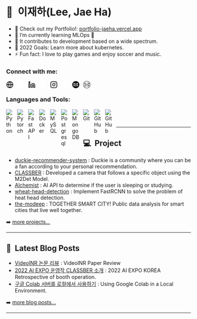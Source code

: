 # 🦫&nbsp;&nbsp;이재하(Lee, Jae Ha)

- 🔭 Check out my Portfolio!: [portfolio-jaeha.vercel.app][website]
- 🌱 I’m currently learning MLOps 🤣
- 🌈 It contributes to development based on a wide spectrum.
- 🥅 2022 Goals: Learn more about kubernetes.
- ⚡ Fun fact: I love to play games and enjoy soccer and music.

### Connect with me:

[<img align="left" alt="Portfolio" src="./img/globe-light.svg" height="20px" style="padding-right:10px;" />](https://portfolio-jaeha.vercel.app#gh-light-mode-only)
[<img align="left" alt="Portfolio" src="./img/globe-dark.svg" height="20px" style="padding-right:10px;" />](https://portfolio-jaeha.vercel.app#gh-dark-mode-only)

[<img align="left" alt="LinkedIn" src="./img/linkedin-light.svg" height="20px" style="padding-right:10px;" />](https://linkedin.com/in/taki0412#gh-light-mode-only)
[<img align="left" alt="LinkedIn" src="./img/linkedin-dark.svg" height="20px" style="padding-right:10px;" />](https://linkedin.com/in/taki0412#gh-dark-mode-only)

[<img align="left" alt="Instagram" src="./img/instagram-light.svg" height="20px" style="padding-right:10px;" />](https://instagram.com/jae_ha_0412#gh-light-mode-only)
[<img align="left" alt="Instagram" src="./img/instagram-dark.svg" height="20px" style="padding-right:10px;" />](https://instagram.com/jae_ha_0412#gh-dark-mode-only)

[<img align="left" alt="Mail" src="./img/email-light.svg" height="20px" style="padding-right:10px;">](mailto:taki041210@naver.com#gh-dark-mode-only)
[<img align="left" alt="Mail" src="./img/email-dark.svg" height="20px" style="padding-right:10px;">](mailto:taki041210@naver.com#gh-light-mode-only)
<br>

### Languages and Tools:

<img align="left" alt="Python" width="20px" src="https://cdn.jsdelivr.net/gh/devicons/devicon/icons/python/python-original.svg" style="padding-right:10px;" />
<img align="left" alt="Pytorch" width="20px" src="https://cdn.jsdelivr.net/gh/devicons/devicon/icons/pytorch/pytorch-original.svg" style="padding-right:10px;" />
<img align="left" alt="FastAPI" width="20px" src="https://cdn.jsdelivr.net/gh/devicons/devicon/icons/fastapi/fastapi-original.svg" style="padding-right:10px;" />
<img align="left" alt="Docker" width="20px" src="https://cdn.jsdelivr.net/gh/devicons/devicon/icons/docker/docker-original.svg" style="padding-right:10px;" />
<img align="left" alt="MySQL" width="20px" src="https://cdn.jsdelivr.net/gh/devicons/devicon/icons/mysql/mysql-original.svg" style="padding-right:10px;" />
<img align="left" alt="Postgresql" width="20px" src="https://cdn.jsdelivr.net/gh/devicons/devicon/icons/postgresql/postgresql-original.svg" style="padding-right:10px;" />
<img align="left" alt="MongoDB" width="20px" src="https://cdn.jsdelivr.net/gh/devicons/devicon/icons/mongodb/mongodb-original.svg" style="padding-right:10px;" />
<img align="left" alt="Git" width="20px" src="https://cdn.jsdelivr.net/gh/devicons/devicon/icons/git/git-original.svg" style="padding-right:10px;" />

[<img align="left" alt="GitHub" src="https://user-images.githubusercontent.com/3369400/139447912-e0f43f33-6d9f-45f8-be46-2df5bbc91289.png" width="20px" style="padding-right:10px;" />](https://github.com/cv-jaeha#gh-dark-mode-only)

[<img align="left" alt="GitHub" width="20px" src="https://user-images.githubusercontent.com/3369400/139448065-39a229ba-4b06-434b-bc67-616e2ed80c8f.png" style="padding-right:10px;" />](https://github.com/cv-jaeha#gh-light-mode-only)

<br />
<br />

---

## 💻&nbsp;&nbsp;Project

<!-- Project:START -->
- [duckie-recommender-system](https://github.com/sungbinland/duckie-recommender-system) : Duckie is a community where you can be a fan according to your personal recommendation.
- [CLASSBER](https://github.com/modeep/international-ai-competition-2022/tree/main/classber) : Developed a camera that follows a specific object using the M2Det Model.
- [Alchemist](https://github.com/dsm-alchemist/alchemist-ai-flask-v1) : AI API to determine if the user is sleeping or studying.
- [wheat-head-detection](https://github.com/cv-jaeha/wheat-head-detection) : Implement FastRCNN to solve the problem of heat head detection.
- [the-modeep](https://github.com/cv-jaeha) : TOGETHER SMART CITY! Public data analysis for smart cities that live well together.
<!-- Project:END -->

➡️ [more projects...][github]

---

## 📕&nbsp;&nbsp;Latest Blog Posts

<!-- BLOG-POST-LIST:START -->
- [VideoINR 논문 리뷰](https://velog.io/@taki0412/VideoINR-paper-review) : VideoINR Paper Review
- [2022 AI EXPO 운영작 CLASSBER 소개](https://velog.io/@taki0412/CLASSBER-%EC%86%8C%EA%B0%9C) : 2022 AI EXPO KOREA Retrospective of booth operation.
- [구글 Colab 서버를 로컬에서 사용하기](https://velog.io/@taki0412/%EA%B5%AC%EA%B8%80-Colab-%EC%84%9C%EB%B2%84%EB%A5%BC-%EB%A1%9C%EC%BB%AC%EC%97%90%EC%84%9C-%EC%82%AC%EC%9A%A9%ED%95%98%EA%B8%B0) : Using Google Colab in a Local Environment.
<!-- BLOG-POST-LIST:END -->

➡️ [more blog posts...][velog]

---

[website]: https://portfolio-jaeha.vercel.app
[github]: https://github.com/cv-jaeha
[instagram]: https://instagram.com/jae_ha_0412
[linkedin]: https://linkedin.com/in/taki0412
[velog]: https://velog.io/@taki0412
